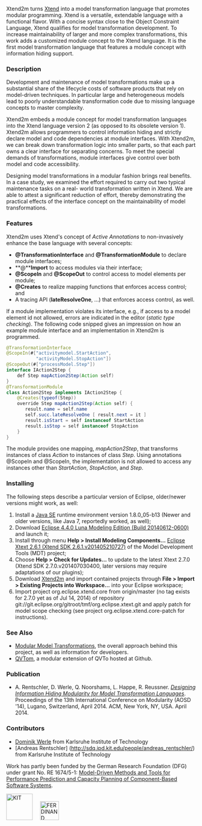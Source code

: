 Xtend2m turns [Xtend](http://www.xtend-lang.org) into a model transformation language that promotes modular programming. Xtend is a versatile, extendable language with a functional flavor. With a concise syntax close to the Object Constraint Language, Xtend qualifies for model transformation development. To increase maintainability of larger and more complex transformations, this work adds a customized module concept to the Xtend language. It is the first model transformation language that features a module concept with information hiding support.

### Description

Development and maintenance of model transformations make up a substantial share of the lifecycle costs of software products that rely on model-driven techniques. In particular large and heterogeneous models lead to poorly understandable transformation code due to missing language concepts to master complexity. 

Xtend2m embeds a module concept for model transformation languages into the Xtend language version 2 (as opposed to its obsolete version 1). Xtend2m allows programmers to control information hiding and strictly declare model and code dependencies at module interfaces. With Xtend2m, we can break down transformation logic into smaller parts, so that each part owns a clear interface for separating concerns. To meet the special demands of transformations, module interfaces give control over both model and code accessibility.

Designing model transformations in a modular fashion brings real benefits.  In a case study, we examined the effort required to carry out two typical maintenance tasks on a real- world transformation written in Xtend. We are able to attest a significant reduction of effort, thereby demonstrating the practical effects of the interface concept on the maintainability of model transformations.

### Features

Xtend2m uses Xtend's concept of *Active Annotations* to non-invasively enhance the base language with several concepts:

* **@TransformationInterface** and **@TransformationModule** to declare module interfaces;
* **@****Import** to access modules via their interface;
* **@ScopeIn** and **@ScopeOut** to control access to model elements per module;
* **@Creates** to realize mapping functions that enforces access control; and
* A tracing API (**lateResolveOne**, …) that enforces access control, as well.

If a module implementation violates its interface, e.g., if access to a model element id not allowed, errors are indicated in the editor (*static type checking*). The following code snipped gives an impression on how an example module interface and an implementation in Xtend2m is programmed.

```java
@TransformationInterface
@ScopeIn(#["activitymodel.StartAction",
           "activityModel.StopAction"])
@ScopeOut(#["processModel.Step"])
interface IAction2Step {
	def Step mapAction2Step(Action self)
}
@TransformationModule
class Action2Step implements IAction2Step {
	@Creates(typeof(Step))
	override Step mapAction2Step(Action self) {
	   result.name = self.name
	   self.succ.lateResolveOne [ result.next = it ]
	   result.isStart = self instanceof StartAction
	   result.isStop = self instanceof StopAction
	}
}
```
The module provides one mapping, *mapAction2Step*, that transforms instances of class *Action* to instances of class *Step*. Using annotations @ScopeIn and @ScopeIn, the implementation is not allowed to access any instances other than *StartAction*, *StopAction*, and *Step*.

### Installing

The following steps describe a particular version of Eclipse, older/newer versions might work, as well:

1. Install a [Java SE](http://www.oracle.com/technetwork/java/javase/downloads/index.html) runtime environment version 1.8.0_05-b13 (Newer and older versions, like Java 7, reportedly worked, as well);
2. Download [Eclipse 4.4.0 Luna Modeling Edition (Build 20140612-0600)](http://www.eclipse.org/downloads/packages/eclipse-modeling-tools/lunar) and launch it;
3. Install through menu **Help > Install Modeling Components...** [Eclipse Xtext 2.6.1 (Xtend SDK 2.6.1.v201405210727)](http://www.eclipse.org/modeling/tmf/downloads/?project=xtext) of the Model Development Tools (MDT) project;
4. Choose **Help > Check for Updates...** to update to the latest Xtext 2.7.0 (Xtend SDK 2.7.0.v201407030400, later versions may require adaptations of our plugins);
5. Download [Xtend2m](https://github.com/qvt/xtend2m/zipball/master) and import contained projects through **File > Import > Existing Projects into Workspace…** into your Eclipse workspace;
6. Import project org.eclipse.xtend.core from origin/master (no tag exists for 2.7.0 yet as of Jul 14, 2014) of repository git://git.eclipse.org/gitroot/tmf/org.eclipse.xtext.git and apply patch for model scope checking (see project org.eclipse.xtend.core-patch for instructions).

<!--(http://qvt.github.io/xtend2m/downloads/xtend2m-1.0.0.zip)-->

<!--You are ready to use the code generator to produce Coq specifications from QVT-R programs, Ecore metamodels and instances thereof. To do so, use the run configuration **Generate Coq Code**. The transformation searches in subfolder [models](http://github.com/qvt/qvtr2coq/tree/master/edu.kit.ipd.sdq.mdsd.qvtrelation2coq/models) for files ending with .qvtr, .ecore, and .xmi. Resulting Coq specifications (.v files) are placed into [src-gen](http://github.com/qvt/qvtr2coq/tree/master/edu.kit.ipd.sdq.mdsd.qvtrelation2coq/src-gen). 

To run a proof on generated Coq files, you need to install the [Coq proof assistant](http://coq.inria.fr/download), version 8.4 or higher. We recommend to download Coq bundled with CoqIDE.-->

### See Also
* [Modular Model Transformations](https://sdqweb.ipd.kit.edu/wiki/Modular_Model_Transformations), the overall approach behind this project, as well as information for developers.
* [QVTom](http://qvt.github.io/qvtom/), a modular extension of QVTo hosted at Github.

### Publication
* A. Rentschler, D. Werle, Q. Noorshams, L. Happe, R. Reussner. [*Designing Information Hiding Modularity for Model Transformation Languages*](http://dl.acm.org/citation.cfm?doid=2577080.2577094). Proceedings of the 13th International Conference on Modularity (AOSD '14), Lugano, Switzerland, April 2014. ACM, New York, NY, USA. April 2014.

### Contributors
* [Dominik Werle](emailto:dominik.werle_AtSignGoesHere_student.kit.edu) from Karlsruhe Institute of Technology
* [Andreas Rentschler] (http://sdq.ipd.kit.edu/people/andreas_rentschler/) from Karlsruhe Institute of Technology

Work has partly been funded by the German Research Foundation (DFG) under grant No. RE 1674/5-1: [Model-Driven Methods and Tools for Performance Prediction and Capacity Planning of Component-Based Software Systems](http://www.ferdinand-project.org).

<img src="http://qvt.github.io/qvtr2coq/images/Logo_KIT.png" alt="KIT" height="70px"/>&nbsp;&nbsp;&nbsp;&nbsp;
<img src="http://qvt.github.io/qvtr2coq/images/Logo_FERDINAND.png" alt="FERDINAND" height="50px"/>
